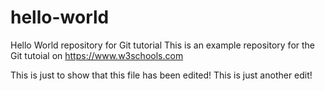 # hello-world
Hello World repository for Git tutorial
This is an example repository for the Git tutoial on https://www.w3schools.com

This is just to show that this file has been edited!
This is just another edit!

